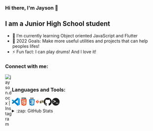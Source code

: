 ### Hi there, I'm Jayson 👋

## I am a Junior High School student

- 🌱 I’m currently learning Object oriented JavaScript and Flutter
- 🥅 2022 Goals: Make more useful utilities and projects that can help peoples lifes!
- ⚡ Fun fact: I can play drums! And I love it!

### Connect with me:

[<img align="left" alt="jayson.docx | Instagram" width="22px" src="https://cdn.jsdelivr.net/npm/simple-icons@v3/icons/instagram.svg" />][instagram]

<br />

### Languages and Tools:

<img align="left" alt="Visual Studio Code" width="26px" src="https://raw.githubusercontent.com/github/explore/80688e429a7d4ef2fca1e82350fe8e3517d3494d/topics/visual-studio-code/visual-studio-code.png" />
<img align="left" alt="HTML5" width="26px" src="https://raw.githubusercontent.com/github/explore/80688e429a7d4ef2fca1e82350fe8e3517d3494d/topics/html/html.png" />
<img align="left" alt="CSS3" width="26px" src="https://raw.githubusercontent.com/github/explore/80688e429a7d4ef2fca1e82350fe8e3517d3494d/topics/css/css.png" />
<img align="left" alt="Git" width="26px" src="https://raw.githubusercontent.com/github/explore/80688e429a7d4ef2fca1e82350fe8e3517d3494d/topics/git/git.png" />
<img align="left" alt="GitHub" width="26px" src="https://raw.githubusercontent.com/github/explore/78df643247d429f6cc873026c0622819ad797942/topics/github/github.png" />
<img align="left" alt="Terminal" width="26px" src="https://raw.githubusercontent.com/github/explore/80688e429a7d4ef2fca1e82350fe8e3517d3494d/topics/terminal/terminal.png" />

<br />
<br />



</details>

<details>
  <summary>:zap: GitHub Stats</summary>

[![Anurag's GitHub stats](https://github-readme-stats.vercel.app/api?username=iamjaysondt)](https://github.com/anuraghazra/github-readme-stats)
  
  <summary>Most used langauges<?summary>

[![Top Langs](https://github-readme-stats.vercel.app/api/top-langs/?username=anuraghazra&layout=compact)](https://github.com/iamjaysondt/jayson-dl-project-t1)

</details>

[instagram]: https://instagram.com/jayson.docx
